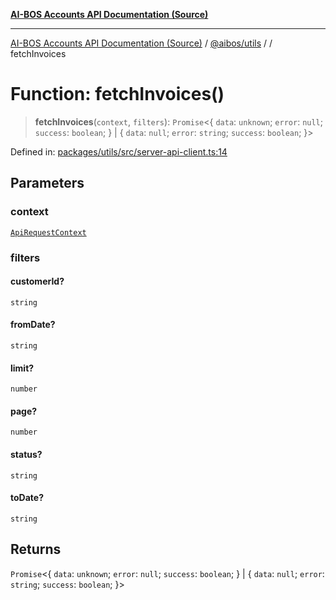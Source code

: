 [**AI-BOS Accounts API Documentation (Source)**](../../../README.md)

***

[AI-BOS Accounts API Documentation (Source)](../../../README.md) / [@aibos/utils](../README.md) / [](../README.md) / fetchInvoices

# Function: fetchInvoices()

> **fetchInvoices**(`context`, `filters`): `Promise`\<\{ `data`: `unknown`; `error`: `null`; `success`: `boolean`; \} \| \{ `data`: `null`; `error`: `string`; `success`: `boolean`; \}\>

Defined in: [packages/utils/src/server-api-client.ts:14](https://github.com/pohlai88/accounts/blob/48103fb36d28b2b9bfb33472b6de2f719773cde9/packages/utils/src/server-api-client.ts#L14)

## Parameters

### context

[`ApiRequestContext`](../interfaces/ApiRequestContext.md)

### filters

#### customerId?

`string`

#### fromDate?

`string`

#### limit?

`number`

#### page?

`number`

#### status?

`string`

#### toDate?

`string`

## Returns

`Promise`\<\{ `data`: `unknown`; `error`: `null`; `success`: `boolean`; \} \| \{ `data`: `null`; `error`: `string`; `success`: `boolean`; \}\>
